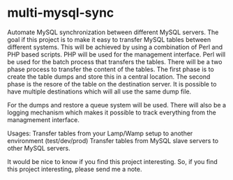 multi-mysql-sync
================

Automate MySQL synchronization between different MySQL servers.
The goal if this project is to make it easy to transfer MySQL tables between different systems.
This will be achieved by using a combination of Perl and PHP based scripts.
PHP will be used for the management interface. Perl will be used for the batch process that transfers the tables.
There will be a two phase process to transfer the content of the tables.
The first phase is to create the table dumps and store this in a central location.
The second phase is the resore of the table on the destination server. 
It is possible to have multiple destinations which will all use the same dump file.

For the dumps and restore a queue system will be used.
There will also be a logging mechanism which makes it possible to track everything from the managmement interface.

Usages:
Transfer tables from your Lamp/Wamp setup to another environment (test/dev/prod)
Transfer tables from MySQL slave servers to other MySQL servers.

It would be nice to know if you find this project interesting.
So, if you find this project interesting, please send me a note.
